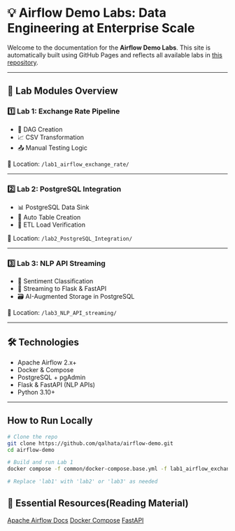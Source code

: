 # 💡 Airflow Demo Labs: Data Engineering at Enterprise Scale

Welcome to the documentation for the **Airflow Demo Labs**. 
This site is automatically built using GitHub Pages and reflects all available labs in [this repository](https://github.com/qalhata/airflow-demo).

---

## 🧪 Lab Modules Overview

### 1️⃣ Lab 1: Exchange Rate Pipeline
- 🔄 DAG Creation
- 📈 CSV Transformation
- 📤 Manual Testing Logic

📁 Location: `/lab1_airflow_exchange_rate/`

---

### 2️⃣ Lab 2: PostgreSQL Integration
- 📊 PostgreSQL Data Sink
- 🧮 Auto Table Creation
- 🧪 ETL Load Verification

📁 Location: `/lab2_PostgreSQL_Integration/`

---

### 3️⃣ Lab 3: NLP API Streaming
- 🤖 Sentiment Classification
- 📡 Streaming to Flask & FastAPI
- 🗃️ AI-Augmented Storage in PostgreSQL

📁 Location: `/lab3_NLP_API_streaming/`

---

## 🛠️ Technologies
- Apache Airflow 2.x+
- Docker & Compose
- PostgreSQL + pgAdmin
- Flask & FastAPI (NLP APIs)
- Python 3.10+

---

## How to Run Locally

```bash
# Clone the repo
git clone https://github.com/qalhata/airflow-demo.git
cd airflow-demo

# Build and run Lab 1
docker compose -f common/docker-compose.base.yml -f lab1_airflow_exchange_rate/docker-compose.lab1.yml up --build

# Replace 'lab1' with 'lab2' or 'lab3' as needed
```

## 🚀 Essential Resources(Reading Material)
[Apache Airflow Docs](https://airflow.apache.org/docs/)
[Docker Compose](https://docs.docker.com/compose/)
[FastAPI](https://fastapi.tiangolo.com/)